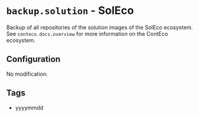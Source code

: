 # `backup.solution` - SolEco

Backup of all repositories of the solution images of the SolEco ecosystem.    
See `conteco.docs.overview` for more information on the ContEco ecosystem.

## Configuration

No modification.

## Tags

* yyyymmdd
